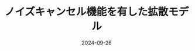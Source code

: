 ---
title: "ノイズキャンセル機能を有した拡散モデル"
collection: publications
category: domestic
permalink: /publication/ieice2024-2
excerpt: ''
status: 'Published'
venue: 'IEICE Kyushu'
authors: '松崎 悠汰，内田 誠一，<strong> 竹崎 隼平</strong>'
paperurl: 
code: 
date: 2024-09-26
---